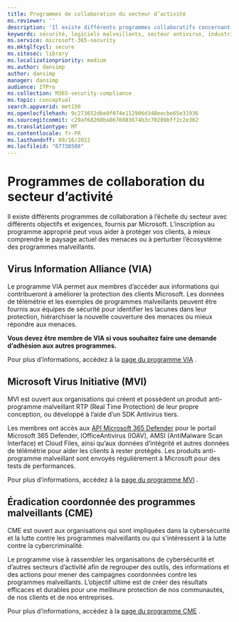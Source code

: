 ```yaml
---
title: Programmes de collaboration du secteur d’activité
ms.reviewer: ''
description: 'Il existe différents programmes collaboratifs concernant les programmes malveillants à l’échelle du secteur Microsoft : Virus Information Alliance (VIA), Microsoft Virus Initiative (MVI) et Coordinated Malware Eradication (CME)'
keywords: sécurité, logiciels malveillants, secteur antivirus, industrie anti-programmes malveillants, programmes de collaboration, alliances, Virus Information Alliance, Initiative microsoft antivirus, éradication coordonnée des programmes malveillants, WDSI, MMPC, Centre de protection Microsoft contre les programmes malveillants, partenariats
ms.service: microsoft-365-security
ms.mktglfcycl: secure
ms.sitesec: library
ms.localizationpriority: medium
ms.author: dansimp
author: dansimp
manager: dansimp
audience: ITPro
ms.collection: M365-security-compliance
ms.topic: conceptual
search.appverid: met150
ms.openlocfilehash: 9c273652dbe0f074e112906d348eecbe65e31936
ms.sourcegitcommit: c29af68260ba8676083674b3c70209bff2c2e362
ms.translationtype: MT
ms.contentlocale: fr-FR
ms.lasthandoff: 09/16/2022
ms.locfileid: "67738508"
---
```

# <a name="industry-collaboration-programs"></a>Programmes de collaboration du secteur d’activité

Il existe différents programmes de collaboration à l’échelle du secteur avec différents objectifs et exigences, fournis par Microsoft. L’inscription au programme approprié peut vous aider à protéger vos clients, à mieux comprendre le paysage actuel des menaces ou à perturber l’écosystème des programmes malveillants.

## <a name="virus-information-alliance-via"></a>Virus Information Alliance (VIA)

Le programme VIA permet aux membres d’accéder aux informations qui contribueront à améliorer la protection des clients Microsoft. Les données de télémétrie et les exemples de programmes malveillants peuvent être fournis aux équipes de sécurité pour identifier les lacunes dans leur protection, hiérarchiser la nouvelle couverture des menaces ou mieux répondre aux menaces.

**Vous devez être membre de VIA si vous souhaitez faire une demande d’adhésion aux autres programmes.**

Pour plus d’informations, accédez à la [page du programme VIA](virus-information-alliance-criteria.md) .

## <a name="microsoft-virus-initiative-mvi"></a>Microsoft Virus Initiative (MVI)

MVI est ouvert aux organisations qui créent et possèdent un produit anti-programme malveillant RTP (Real Time Protection) de leur propre conception, ou développé à l’aide d’un SDK Antivirus tiers.

Les membres ont accès aux [API Microsoft 365 Defender](../defender/api-overview.md) pour le portail Microsoft 365 Defender, IOfficeAntivirus (IOAV), AMSI (AntiMalware Scan Interface) et Cloud Files, ainsi qu’aux données d’intégrité et autres données de télémétrie pour aider les clients à rester protégés. Les produits anti-programme malveillant sont envoyés régulièrement à Microsoft pour des tests de performances.

Pour plus d’informations, accédez à la [page du programme MVI](virus-initiative-criteria.md) .

## <a name="coordinated-malware-eradication-cme"></a>Éradication coordonnée des programmes malveillants (CME)

CME est ouvert aux organisations qui sont impliquées dans la cybersécurité et la lutte contre les programmes malveillants ou qui s’intéressent à la lutte contre la cybercriminalité.

Le programme vise à rassembler les organisations de cybersécurité et d’autres secteurs d’activité afin de regrouper des outils, des informations et des actions pour mener des campagnes coordonnées contre les programmes malveillants. L’objectif ultime est de créer des résultats efficaces et durables pour une meilleure protection de nos communautés, de nos clients et de nos entreprises.

Pour plus d’informations, accédez à la [page du programme CME](coordinated-malware-eradication.md) .
